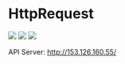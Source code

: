 # HttpRequest

[![](https://img.shields.io/badge/Twitter-O--Liker%20Error-blue.svg)](https://twitter.com/O_Linker_Error)
[![](https://img.shields.io/badge/lang-swift4.0-ff69b4.svg)](https://developer.apple.com/jp/swift/)
[![](https://img.shields.io/apm/l/vim-mode.svg)](https://github.com/keisukeYamagishi/HttpRequest/blob/master/LICENSE)

API Server: http://153.126.160.55/

